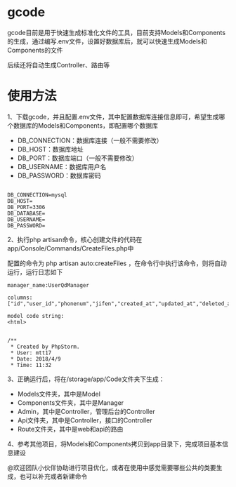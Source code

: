 # gcode

gcode目前是用于快速生成标准化文件的工具，目前支持Models和Components的生成，通过编写.env文件，设置好数据库后，就可以快速生成Models和Components的文件

后续还将自动生成Controller、路由等

# 使用方法

1、下载gcode，并且配置.env文件，其中配置数据库连接信息即可，希望生成哪个数据库的Models和Components，即配置哪个数据库

* DB_CONNECTION：数据库连接（一般不需要修改）
* DB_HOST：数据库地址
* DB_PORT：数据库端口（一般不需要修改）
* DB_USERNAME：数据库用户名
* DB_PASSWORD：数据库密码

```

DB_CONNECTION=mysql
DB_HOST=
DB_PORT=3306
DB_DATABASE=
DB_USERNAME=
DB_PASSWORD=

```

2、执行php artisan命令，核心创建文件的代码在app/Console/Commands/CreateFiles.php中

配置的命令为 php artisan auto:createFiles ，在命令行中执行该命令，则将自动运行，运行日志如下

```
manager_name:UserQdManager

columns:
["id","user_id","phonenum","jifen","created_at","updated_at","deleted_at"]

model code string:
<html>


/**
 * Created by PhpStorm.
 * User: mtt17
 * Date: 2018/4/9
 * Time: 11:32
```


3、正确运行后，将在/storage/app/Code文件夹下生成：

* Models文件夹，其中是Model
* Components文件夹，其中是Manager
* Admin，其中是Controller，管理后台的Controller
* Api文件夹，其中是Controller，接口的Controller
* Route文件夹，其中是web和api的路由

4、参考其他项目，将Models和Components拷贝到app目录下，完成项目基本信息建设


@欢迎团队小伙伴协助进行项目优化，或者在使用中感觉需要哪些公共的类要生成，也可以补充或者新建命令

